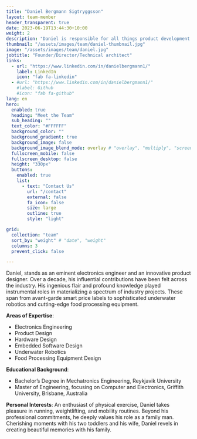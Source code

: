 ```yaml
---
title: "Daniel Bergmann Sigtryggsson"
layout: team-member
header_transparent: true
date: 2023-06-19T13:44:30+10:00
weight: 2
description: "Daniel is responsible for all things product development and testing. He also takes care of business operations and fundraising"
thumbnail: "/assets/images/team/daniel-thumbnail.jpg"
image: "/assets/images/team/daniel.jpg"
jobtitle: "Founder/Director/Technical architect"
links:
  - url: "https://www.linkedin.com/in/danielbergmann1/"
    label: LinkedIn
    icon: "fab fa-linkedin"
  - #url: "https://www.linkedin.com/in/danielbergmann1/"
    #label: Github
    #icon: "fab fa-github"
lang: en
hero:
  enabled: true
  heading: "Meet the Team"
  sub_heading: ""
  text_color: "#FFFFFF"
  background_color: ""
  background_gradient: true
  background_image: false
  background_image_blend_mode: overlay # "overlay", "multiply", "screen"
  fullscreen_mobile: false
  fullscreen_desktop: false
  height: "330px"
  buttons:
    enabled: true
    list:
      - text: "Contact Us"
        url: "/contact"
        external: false
        fa_icon: false
        size: large
        outline: true
        style: "light"

grid:
  collection: "team"
  sort_by: "weight" # "date", "weight"
  columns: 3
  prevent_click: false

---
```

Daniel, stands as an eminent electronics engineer and an innovative product designer. Over a decade, his influential contributions have been felt across the industry. His ingenious flair and profound knowledge played instrumental roles in materializing a spectrum of industry projects. These span from avant-garde smart price labels to sophisticated underwater robotics and cutting-edge food processing equipment.

**Areas of Expertise**: 
- Electronics Engineering
- Product Design 
- Hardware Design 
- Embedded Software Design
- Underwater Robotics
- Food Processing Equipment Design 

**Educational Background**: 
- Bachelor’s Degree in Mechatronics Engineering, Reykjavik University
- Master of Engineering, focusing on Computer and Electronics, Griffith University, Brisbane, Australia

**Personal Interests**:
An enthusiast of physical exercise, Daniel takes pleasure in running, weightlifting, and mobility routines. Beyond his professional commitments, he deeply values his role as a family man. Cherishing moments with his two toddlers and his wife, Daniel revels in creating beautiful memories with his family.